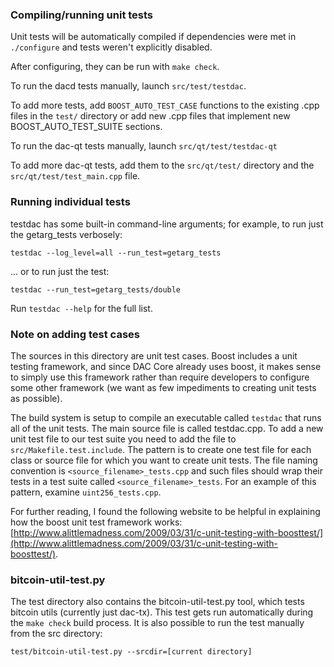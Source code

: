 ### Compiling/running unit tests

Unit tests will be automatically compiled if dependencies were met in `./configure`
and tests weren't explicitly disabled.

After configuring, they can be run with `make check`.

To run the dacd tests manually, launch `src/test/testdac`.

To add more tests, add `BOOST_AUTO_TEST_CASE` functions to the existing
.cpp files in the `test/` directory or add new .cpp files that
implement new BOOST_AUTO_TEST_SUITE sections.

To run the dac-qt tests manually, launch `src/qt/test/testdac-qt`

To add more dac-qt tests, add them to the `src/qt/test/` directory and
the `src/qt/test/test_main.cpp` file.

### Running individual tests

testdac has some built-in command-line arguments; for
example, to run just the getarg_tests verbosely:

    testdac --log_level=all --run_test=getarg_tests

... or to run just the test:

    testdac --run_test=getarg_tests/double

Run `testdac --help` for the full list.

### Note on adding test cases

The sources in this directory are unit test cases.  Boost includes a
unit testing framework, and since DAC Core already uses boost, it makes
sense to simply use this framework rather than require developers to
configure some other framework (we want as few impediments to creating
unit tests as possible).

The build system is setup to compile an executable called `testdac`
that runs all of the unit tests.  The main source file is called
testdac.cpp. To add a new unit test file to our test suite you need 
to add the file to `src/Makefile.test.include`. The pattern is to create 
one test file for each class or source file for which you want to create 
unit tests.  The file naming convention is `<source_filename>_tests.cpp` 
and such files should wrap their tests in a test suite 
called `<source_filename>_tests`. For an example of this pattern, 
examine `uint256_tests.cpp`.

For further reading, I found the following website to be helpful in
explaining how the boost unit test framework works:
[http://www.alittlemadness.com/2009/03/31/c-unit-testing-with-boosttest/](http://www.alittlemadness.com/2009/03/31/c-unit-testing-with-boosttest/).

### bitcoin-util-test.py

The test directory also contains the bitcoin-util-test.py tool, which tests bitcoin utils (currently just dac-tx). This test gets run automatically during the `make check` build process. It is also possible to run the test manually from the src directory:

```
test/bitcoin-util-test.py --srcdir=[current directory]

```
